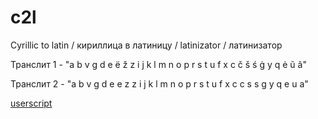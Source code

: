 # c2l
Cyrillic to latin / кириллица в латиницу / latinizator / латинизатор

Транслит 1 - "a b v g d e ë ž z i j k l m n o p r s t u f x c č š ś ġ y q ė ũ ã"

Транслит 2 - "a b v g d e e z z i j k l m n o p r s t u f x c c s s g y q e u a"

[userscript](https://greasyfork.org/scripts/21717)
